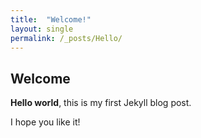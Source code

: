```yaml
---
title:  "Welcome!"
layout: single
permalink: /_posts/Hello/
---
```


## Welcome

**Hello world**, this is my first Jekyll blog post.

I hope you like it!